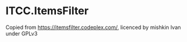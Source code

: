 # ITCC.ItemsFilter

Copied from https://itemsfilter.codeplex.com/, licenced by mishkin Ivan under GPLv3

